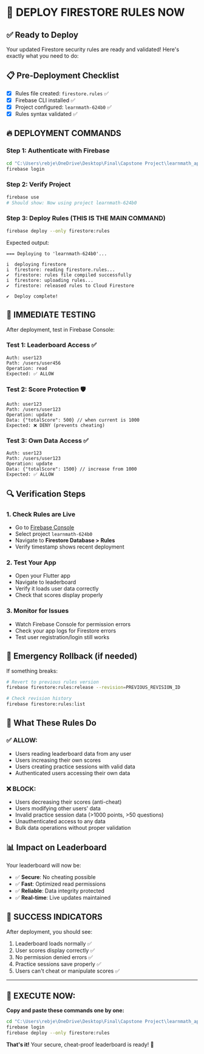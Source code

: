 # 🚀 DEPLOY FIRESTORE RULES NOW

## ✅ Ready to Deploy
Your updated Firestore security rules are ready and validated! Here's exactly what you need to do:

## 📋 Pre-Deployment Checklist
- [x] Rules file created: `firestore.rules` ✅
- [x] Firebase CLI installed ✅ 
- [x] Project configured: `learnmath-624b0` ✅
- [x] Rules syntax validated ✅

## 🔥 DEPLOYMENT COMMANDS

### Step 1: Authenticate with Firebase
```bash
cd "C:\Users\rebje\OneDrive\Desktop\Final\Capstone Project\learnmath_app"
firebase login
```

### Step 2: Verify Project
```bash
firebase use
# Should show: Now using project learnmath-624b0
```

### Step 3: Deploy Rules (THIS IS THE MAIN COMMAND)
```bash
firebase deploy --only firestore:rules
```

Expected output:
```
=== Deploying to 'learnmath-624b0'...

i  deploying firestore
i  firestore: reading firestore.rules...
✔  firestore: rules file compiled successfully
i  firestore: uploading rules...
✔  firestore: released rules to Cloud Firestore

✔  Deploy complete!
```

## 🧪 IMMEDIATE TESTING

After deployment, test in Firebase Console:

### Test 1: Leaderboard Access ✅
```
Auth: user123
Path: /users/user456  
Operation: read
Expected: ✅ ALLOW
```

### Test 2: Score Protection 🛡️
```
Auth: user123
Path: /users/user123
Operation: update
Data: {"totalScore": 500} // when current is 1000
Expected: ❌ DENY (prevents cheating)
```

### Test 3: Own Data Access ✅
```
Auth: user123  
Path: /users/user123
Operation: update
Data: {"totalScore": 1500} // increase from 1000
Expected: ✅ ALLOW
```

## 🔍 Verification Steps

### 1. Check Rules are Live
- Go to [Firebase Console](https://console.firebase.google.com)
- Select project `learnmath-624b0`
- Navigate to **Firestore Database > Rules**
- Verify timestamp shows recent deployment

### 2. Test Your App
- Open your Flutter app
- Navigate to leaderboard
- Verify it loads user data correctly
- Check that scores display properly

### 3. Monitor for Issues
- Watch Firebase Console for permission errors
- Check your app logs for Firestore errors
- Test user registration/login still works

## 🚨 Emergency Rollback (if needed)

If something breaks:
```bash
# Revert to previous rules version
firebase firestore:rules:release --revision=PREVIOUS_REVISION_ID

# Check revision history
firebase firestore:rules:list
```

## 🎯 What These Rules Do

### ✅ ALLOW:
- Users reading leaderboard data from any user
- Users increasing their own scores  
- Users creating practice sessions with valid data
- Authenticated users accessing their own data

### ❌ BLOCK:
- Users decreasing their scores (anti-cheat)
- Users modifying other users' data
- Invalid practice session data (>1000 points, >50 questions)
- Unauthenticated access to any data
- Bulk data operations without proper validation

## 📊 Impact on Leaderboard

Your leaderboard will now be:
- ✅ **Secure**: No cheating possible
- ✅ **Fast**: Optimized read permissions 
- ✅ **Reliable**: Data integrity protected
- ✅ **Real-time**: Live updates maintained

## 🎉 SUCCESS INDICATORS

After deployment, you should see:
1. Leaderboard loads normally ✅
2. User scores display correctly ✅  
3. No permission denied errors ✅
4. Practice sessions save properly ✅
5. Users can't cheat or manipulate scores ✅

---

## 🚀 EXECUTE NOW:

**Copy and paste these commands one by one:**

```bash
cd "C:\Users\rebje\OneDrive\Desktop\Final\Capstone Project\learnmath_app"
firebase login
firebase deploy --only firestore:rules
```

**That's it!** Your secure, cheat-proof leaderboard is ready! 🎊